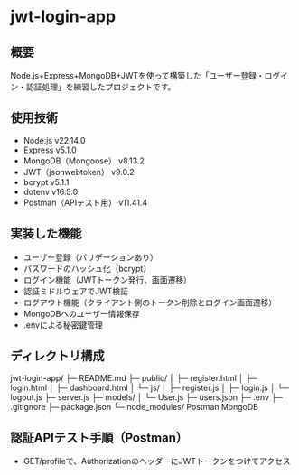 # jwt-login-app

## 概要

Node.js+Express+MongoDB+JWTを使って構築した「ユーザー登録・ログイン・認証処理」を練習したプロジェクトです。

## 使用技術

- Node.js v22.14.0
- Express v5.1.0
- MongoDB（Mongoose） v8.13.2
- JWT（jsonwebtoken） v9.0.2
- bcrypt v5.1.1
- dotenv v16.5.0
- Postman（APIテスト用） v11.41.4

## 実装した機能

- ユーザー登録（バリデーションあり）
- パスワードのハッシュ化（bcrypt）
- ログイン機能（JWTトークン発行、画面遷移）
- 認証ミドルウェアでJWT検証
- ログアウト機能（クライアント側のトークン削除とログイン画面遷移）
- MongoDBへのユーザー情報保存
- .envによる秘密鍵管理

## ディレクトリ構成

jwt-login-app/
├─ README.md
├─ public/
│   ├─ register.html
│   ├─ login.html
│   ├─ dashboard.html
│   └─ js/
│       ├─ register.js
│       ├─ login.js
│       └─ logout.js
├─ server.js
├─ models/
│   └─ User.js
├─ users.json
├─ .env
├─ .gitignore
├─ package.json
└─ node_modules/
 Postman
 MongoDB

## 認証APIテスト手順（Postman）

- GET/profileで、AuthorizationのヘッダーにJWTトークンをつけてアクセス